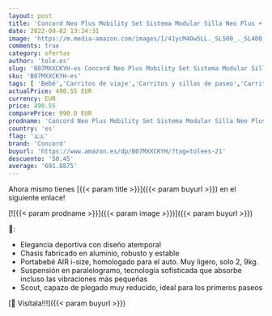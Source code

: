 ```yaml
---
layout: post
title: 'Concord Neo Plus Mobility Set Sistema Modular Silla Neo Plus + Capazo Scout + Portabebé Air 0+  desde el Nacimiento  Color Tawny Beige'
date: 2022-09-02 13:24:31
image: 'https://m.media-amazon.com/images/I/41ycM4Ow5LL._SL500_._SL400_.jpg'
comments: true
category: ofertas
author: 'tole.es'
slug: 'B07MXXCKYH-es Concord Neo Plus Mobility Set Sistema Modular Silla Neo...'
sku: 'B07MXXCKYH-es'
tags: [ 'Bebé','Carritos de viaje','Carritos y sillas de paseo','Carritos, sillas de paseo y accesorios','concord','portabebé','🇪🇸', ]
actualPrice: 490.55 EUR
currency: EUR
price: 490.55
comparePrice: 990.0 EUR
prodname: 'Concord Neo Plus Mobility Set Sistema Modular Silla Neo Plus + Capazo Scout + Portabebé Air 0+  desde el Nacimiento  Color Tawny Beige'
country: 'es'
flag: '🇪🇸'
brand: 'Concord'
buyurl: 'https://www.amazon.es/dp/B07MXXCKYH/?tag=tolees-21'
descuento: '50.45'
average: '691.8875'
---
```


Ahora mismo tienes [{{< param title >}}]({{< param buyurl >}}) en el siguiente enlace!

[![{{< param prodname >}}]({{< param image >}})]({{< param buyurl >}})

🔎:

- Elegancia deportiva con diseño atemporal
- Chasis fabricado en aluminio, robusto y estable
- Portabebé AIR i-size, homologado para el auto. Muy ligero, solo 2, 9kg.
- Suspensión en paralelogramo, tecnología sofisticada que absorbe incluso las vibraciones más pequeñas
- Scout, capazo de plegado muy reducido, ideal para los primeros paseos

[🛒 Visítala!!!]({{< param buyurl >}})
